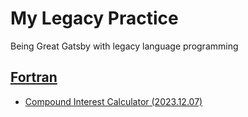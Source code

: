 # My Legacy Practice

  Being Great Gatsby with legacy language programming


## [Fortran](/Fortran/)

  - [Compound Interest Calculator (2023.12.07)](/Fortran/README.md#compound-interest-calculator-20231207)
